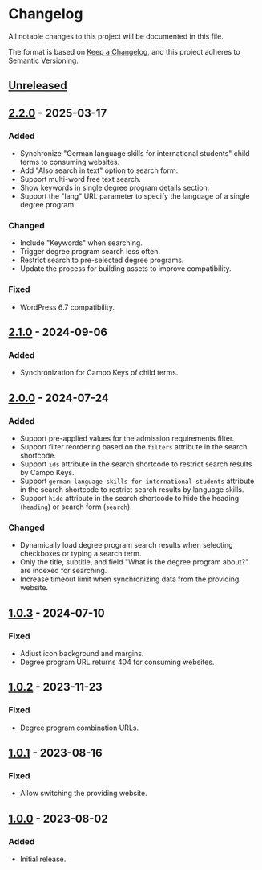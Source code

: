<!-- markdownlint-disable MD024 -->
# Changelog

All notable changes to this project will be documented in this file.

The format is based on [Keep a Changelog](https://keepachangelog.com/en/1.1.0/),
and this project adheres to [Semantic Versioning](https://semver.org/spec/v2.0.0.html).

## [Unreleased]

## [2.2.0] - 2025-03-17

### Added

- Synchronize "German language skills for international students" child terms to consuming websites.
- Add "Also search in text" option to search form.
- Support multi-word free text search.
- Show keywords in single degree program details section.
- Support the "lang" URL parameter to specify the language of a single degree program.

### Changed

- Include "Keywords" when searching.
- Trigger degree program search less often.
- Restrict search to pre-selected degree programs.
- Update the process for building assets to improve compatibility.

### Fixed

- WordPress 6.7 compatibility.

## [2.1.0] - 2024-09-06

### Added

- Synchronization for Campo Keys of child terms.

## [2.0.0] - 2024-07-24

### Added

- Support pre-applied values for the admission requirements filter.
- Support filter reordering based on the `filters` attribute in the search shortcode.
- Support `ids` attribute in the search shortcode to restrict search results by Campo Keys.
- Support `german-language-skills-for-international-students` attribute in the search shortcode to restrict search results by language skills.
- Support `hide` attribute in the search shortcode to hide the heading (`heading`) or search form (`search`).

### Changed

- Dynamically load degree program search results when selecting checkboxes or typing a search term.
- Only the title, subtitle, and field "What is the degree program about?" are indexed for searching.
- Increase timeout limit when synchronizing data from the providing website.

## [1.0.3] - 2024-07-10

### Fixed

- Adjust icon background and margins.
- Degree program URL returns 404 for consuming websites.

## [1.0.2] - 2023-11-23

### Fixed

- Degree program combination URLs.

## [1.0.1] - 2023-08-16

### Fixed

- Allow switching the providing website.

## [1.0.0] - 2023-08-02

### Added

- Initial release.

[Unreleased]: https://github.com/RRZE-Webteam/FAU-Studium-Embed/compare/2.2.0...HEAD
[2.2.0]: https://github.com/RRZE-Webteam/FAU-Studium-Embed/compare/2.1.0...2.2.0
[2.1.0]: https://github.com/RRZE-Webteam/FAU-Studium-Embed/compare/2.0.0...2.1.0
[2.0.0]: https://github.com/RRZE-Webteam/FAU-Studium-Embed/compare/1.0.3...2.0.0
[1.0.3]: https://github.com/RRZE-Webteam/FAU-Studium-Embed/compare/1.0.2...1.0.3
[1.0.2]: https://github.com/RRZE-Webteam/FAU-Studium-Embed/compare/1.0.1...1.0.2
[1.0.1]: https://github.com/RRZE-Webteam/FAU-Studium-Embed/compare/1.0.0...1.0.1
[1.0.0]: https://github.com/RRZE-Webteam/FAU-Studium-Embed/releases/tag/1.0.0
